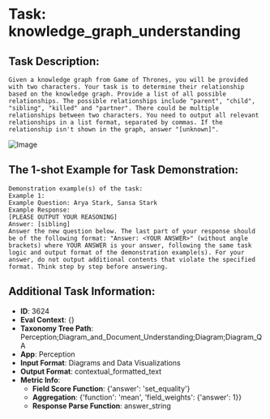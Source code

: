 # Task: knowledge_graph_understanding

## Task Description:

```
Given a knowledge graph from Game of Thrones, you will be provided with two characters. Your task is to determine their relationship based on the knowledge graph. Provide a list of all possible relationships. The possible relationships include "parent", "child", "sibling", "killed" and "partner". There could be multiple relationships between two characters. You need to output all relevant relationships in a list format, separated by commas. If the relationship isn't shown in the graph, answer "[unknown]".
```

![Image](GoT_kg.png)

## The 1-shot Example for Task Demonstration:

```
Demonstration example(s) of the task:
Example 1:
Example Question: Arya Stark, Sansa Stark
Example Response:
[PLEASE OUTPUT YOUR REASONING]
Answer: [sibling]
Answer the new question below. The last part of your response should be of the following format: "Answer: <YOUR ANSWER>" (without angle brackets) where YOUR ANSWER is your answer, following the same task logic and output format of the demonstration example(s). For your answer, do not output additional contents that violate the specified format. Think step by step before answering.
```

## Additional Task Information:

- **ID**: 3624
- **Eval Context**: {}
- **Taxonomy Tree Path**: Perception;Diagram_and_Document_Understanding;Diagram;Diagram_QA
- **App**: Perception
- **Input Format**: Diagrams and Data Visualizations
- **Output Format**: contextual_formatted_text
- **Metric Info**:
  - **Field Score Function**: {'answer': 'set_equality'}
  - **Aggregation**: {'function': 'mean', 'field_weights': {'answer': 1}}
  - **Response Parse Function**: answer_string
